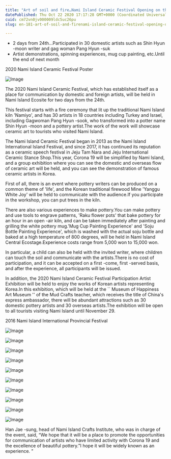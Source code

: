```yaml
---
title: "Art of soil and fire…Nami Island Ceramic Festival Opening on the 24th"
datePublished: Thu Oct 22 2020 17:17:28 GMT+0000 (Coordinated Universal Time)
cuid: cm72vn0jv000009ldc5uc26pu
slug: en-181-art-of-soil-and-firenami-island-ceramic-festival-opening-on-the-24th

---
```



- 2 days from 24th…Participated in 30 domestic artists such as Shin Hyun -moon writer and gag woman Pang Hyun -suk
- Artist demonstrations, spinning experiences, mug cup painting, etc.Until the end of next month

2020 Nami Island Ceramic Festival Poster

![Image](https://cdn.hashnode.com/res/hashnode/image/upload/v1739423120726/b107638c-2951-43ea-a4d3-f2dced6b21f4.jpeg)

The 2020 Nami Island Ceramic Festival, which has established itself as a place for communication by domestic and foreign artists, will be held in Nami Island Ecosite for two days from the 24th.

This festival starts with a fire ceremony that lit up the traditional Nami Island kiln 'Namiyo', and has 30 artists in 18 countries including Turkey and Israel, including Gagwoman Pang Hyun -sook, who transformed into a potter name Shin Hyun -moon and a pottery artist.The work of the work will showcase ceramic art to tourists who visited Nami Island.

The Nami Island Ceramic Festival began in 2013 as the Nami Island International Island Festival, and since 2017, it has continued its reputation as a ceramic speech festival in Jeju Tam Nara and Jeju International Ceramic Stance Shop.This year, Corona 19 will be simplified by Nami Island, and a group exhibition where you can see the domestic and overseas flow of ceramic art will be held, and you can see the demonstration of famous ceramic artists in Korea.

First of all, there is an event where pottery writers can be produced on a common theme of 'life', and the Korean traditional firewood Mine 'Yanggu White Joy' will be held to communicate with the audience.If you participate in the workshop, you can put trees in the kiln.

There are also various experiences to make pottery.You can make pottery and use tools to engrave patterns, 'Raku flower pots' that bake pottery for an hour in an open -air kiln, and can be taken immediately after painting and grilling the white pottery mug.'Mug Cup Painting Experience' and 'Soju Bottle Painting Experience', which is washed with the actual soju bottle and baked at a high temperature of 800 degrees, will be held in Nami Island Central Ecostage.Experience costs range from 5,000 won to 15,000 won.

In particular, a child can also be held with the invited writer, where children can touch the soil and communicate with the artists.There is no cost of participation, and it can be accepted on a first -come, first -served basis, and after the experience, all participants will be issued.

In addition, the 2020 Nami Island Ceramic Festival Participation Artist Exhibition will be held to enjoy the works of Korean artists representing Korea.In this exhibition, which will be held at the `` Museum of Happiness Art Museum '' of the Mud Crafts teacher, which receives the title of China's express ambassador, there will be abundant attractions such as 30 domestic pottery artists and 30 overseas artists.The exhibition will be open to all tourists visiting Nami Island until November 29.

2016 Nami Island International Provincial Festival

![Image](https://cdn.hashnode.com/res/hashnode/image/upload/v1739423125099/04f8a7a5-75d6-4d87-8bb9-00e85820fd19.jpeg)

![Image](https://cdn.hashnode.com/res/hashnode/image/upload/v1739423127925/cce82579-d044-4256-baff-eb59ef188534.jpeg)

![Image](https://cdn.hashnode.com/res/hashnode/image/upload/v1739423131008/bae62e41-4ba8-4910-99ee-81f2cb72eefe.jpeg)

![Image](https://cdn.hashnode.com/res/hashnode/image/upload/v1739423133973/c14d4a5f-a27b-4b1c-a402-28f03e981939.jpeg)

![Image](https://cdn.hashnode.com/res/hashnode/image/upload/v1739423136979/00bbd27f-1e46-4481-93fe-11b68a676539.jpeg)

![Image](https://cdn.hashnode.com/res/hashnode/image/upload/v1739423139585/a4af98cf-19a5-4140-801c-3f987ffe6a36.jpeg)

![Image](https://cdn.hashnode.com/res/hashnode/image/upload/v1739423142486/ae5c0fa6-bc50-4269-ab1e-de4e825ee37e.jpeg)

![Image](https://cdn.hashnode.com/res/hashnode/image/upload/v1739423145558/61d554a9-f058-4525-84af-330672d01a8d.jpeg)

![Image](https://cdn.hashnode.com/res/hashnode/image/upload/v1739423148509/ef16f58d-0627-4c0d-a5d0-b1fc0d64463f.jpeg)

![Image](https://cdn.hashnode.com/res/hashnode/image/upload/v1739423151892/2b65f9c2-f2d0-470a-8dd2-842cce0daae2.jpeg)

Han Jae -sung, head of Nami Island Crafts Institute, who was in charge of the event, said, “We hope that it will be a place to promote the opportunities for communication of artists who have limited activity with Corona 19 and the excellence of beautiful pottery.”I hope it will be widely known as an experience. ”